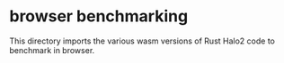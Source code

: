 # browser benchmarking

This directory imports the various wasm versions of Rust Halo2 code to benchmark in browser.

